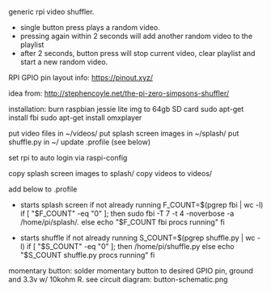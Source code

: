 generic rpi video shuffler.

- single button press plays a random video.
- pressing again within 2 seconds will add another random video to the playlist
- after 2 seconds, button press will stop current video, clear playlist and start a new random video.

RPI GPIO pin layout info:
https://pinout.xyz/

idea from:
http://stephencoyle.net/the-pi-zero-simpsons-shuffler/

installation:
burn raspbian jessie lite img to 64gb SD card
sudo apt-get install fbi
sudo apt-get install omxplayer

put video files in ~/videos/
put splash screen images in ~/splash/
put shuffle.py in ~/
update .profile (see below)

set rpi to auto login via raspi-config

copy splash screen images to splash/
copy videos to videos/

add below to .profile

- starts splash screen if not already running
F_COUNT=$(pgrep fbi | wc -l)
if [ "$F_COUNT" -eq "0" ]; then
    sudo fbi -T 7 -t 4 -noverbose -a /home/pi/splash/*.*
else
    echo "$F_COUNT fbi procs running"
fi

- starts shuffle if not already running
S_COUNT=$(pgrep shuffle.py | wc -l)
if [ "$S_COUNT" -eq "0" ]; then
    /home/pi/shuffle.py
else
    echo "$S_COUNT shuffle.py procs running"
fi


momentary button:
solder momentary button to desired GPIO pin, ground and 3.3v w/ 10kohm R.
see circuit diagram: button-schematic.png
